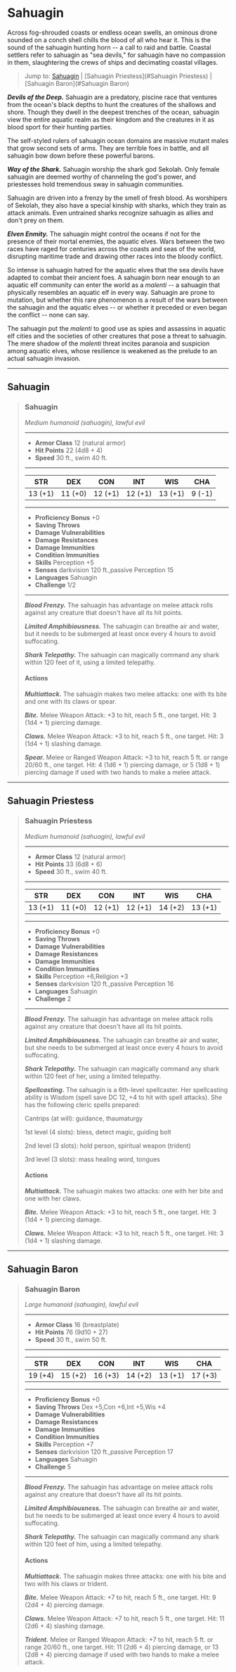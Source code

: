 # Sahuagin
Across fog-shrouded coasts or endless ocean swells, an ominous drone sounded on a conch shell chills the blood of all who hear it. This is the sound of the sahuagin hunting horn -- a call to raid and battle. Coastal settlers refer to sahuagin as "sea devils," for sahuagin have no compassion in them, slaughtering the crews of ships and decimating coastal villages.

> Jump to: [Sahuagin](#Sahuagin) | [Sahuagin Priestess](#Sahuagin Priestess) | [Sahuagin Baron](#Sahuagin Baron)

***Devils of the Deep.*** Sahuagin are a predatory, piscine race that ventures from the ocean's black depths to hunt the creatures of the shallows and shore. Though they dwell in the deepest trenches of the ocean, sahuagin view the entire aquatic realm as their kingdom and the creatures in it as blood sport for their hunting parties.

The self-styled rulers of sahuagin ocean domains are massive mutant males that grow second sets of arms. They are terrible foes in battle, and all sahuagin bow down before these powerful barons.

***Way of the Shark.*** Sahuagin worship the shark god Sekolah. Only female sahuagin are deemed worthy of channeling the god's power, and priestesses hold tremendous sway in sahuagin communities.

Sahuagin are driven into a frenzy by the smell of fresh blood. As worshipers of Sekolah, they also have a special kinship with sharks, which they train as attack animals. Even untrained sharks recognize sahuagin as allies and don't prey on them.

***Elven Enmity.*** The sahuagin might control the oceans if not for the presence of their mortal enemies, the aquatic elves. Wars between the two races have raged for centuries across the coasts and seas of the world, disrupting maritime trade and drawing other races into the bloody conflict.

So intense is sahuagin hatred for the aquatic elves that the sea devils have adapted to combat their ancient foes. A sahuagin born near enough to an aquatic elf community can enter the world as a *malenti* -- a sahuagin that physically resembles an aquatic elf in every way. Sahuagin are prone to mutation, but whether this rare phenomenon is a result of the wars between the sahuagin and the aquatic elves -- or whether it preceded or even began the conflict -- none can say.

The sahuagin put the *malenti* to good use as spies and assassins in aquatic elf cities and the societies of other creatures that pose a threat to sahuagin. The mere shadow of the *malenti* threat incites paranoia and suspicion among aquatic elves, whose resilience is weakened as the prelude to an actual sahuagin invasion.

---

## Sahuagin

>### Sahuagin
>*Medium humanoid (sahuagin), lawful evil*
>___
>- **Armor Class** 12 (natural armor)
>- **Hit Points** 22 (4d8 + 4)
>- **Speed** 30 ft., swim 40 ft.
>___
>|**STR**|**DEX**|**CON**|**INT**|**WIS**|**CHA**|
>|:---:|:---:|:---:|:---:|:---:|:---:|
>|13 (+1)|11 (+0)|12 (+1)|12 (+1)|13 (+1)|9 (-1)|
>
>___
>- **Proficiency Bonus** +0
>- **Saving Throws** 
>- **Damage Vulnerabilities** 
>- **Damage Resistances** 
>- **Damage Immunities** 
>- **Condition Immunities** 
>- **Skills** Perception +5
>- **Senses** darkvision 120 ft.,passive Perception 15
>- **Languages** Sahuagin
>- **Challenge** 1/2
>___
>***Blood Frenzy.*** The sahuagin has advantage on melee attack rolls against any creature that doesn't have all its hit points.
>
>***Limited Amphibiousness.*** The sahuagin can breathe air and water, but it needs to be submerged at least once every 4 hours to avoid suffocating.
>
>***Shark Telepathy.*** The sahuagin can magically command any shark within 120 feet of it, using a limited telepathy.
>
>#### Actions
>***Multiattack.*** The sahuagin makes two melee attacks: one with its bite and one with its claws or spear.
>
>***Bite.*** Melee Weapon Attack: +3 to hit, reach 5 ft., one target. Hit: 3 (1d4 + 1) piercing damage.
>
>***Claws.*** Melee Weapon Attack: +3 to hit, reach 5 ft., one target. Hit: 3 (1d4 + 1) slashing damage.
>
>***Spear.*** Melee or Ranged Weapon Attack: +3 to hit, reach 5 ft. or range 20/60 ft., one target. Hit: 4 (1d6 + 1) piercing damage, or 5 (1d8 + 1) piercing damage if used with two hands to make a melee attack.
>

---

## Sahuagin Priestess

>### Sahuagin Priestess
>*Medium humanoid (sahuagin), lawful evil*
>___
>- **Armor Class** 12 (natural armor)
>- **Hit Points** 33 (6d8 + 6)
>- **Speed** 30 ft., swim 40 ft.
>___
>|**STR**|**DEX**|**CON**|**INT**|**WIS**|**CHA**|
>|:---:|:---:|:---:|:---:|:---:|:---:|
>|13 (+1)|11 (+0)|12 (+1)|12 (+1)|14 (+2)|13 (+1)|
>
>___
>- **Proficiency Bonus** +0
>- **Saving Throws** 
>- **Damage Vulnerabilities** 
>- **Damage Resistances** 
>- **Damage Immunities** 
>- **Condition Immunities** 
>- **Skills** Perception +6,Religion +3
>- **Senses** darkvision 120 ft.,passive Perception 16
>- **Languages** Sahuagin
>- **Challenge** 2
>___
>***Blood Frenzy.*** The sahuagin has advantage on melee attack rolls against any creature that doesn't have all its hit points.
>
>***Limited Amphibiousness.*** The sahuagin can breathe air and water, but she needs to be submerged at least once every 4 hours to avoid suffocating.
>
>***Shark Telepathy.*** The sahuagin can magically command any shark within 120 feet of her, using a limited telepathy.
>
>***Spellcasting.*** The sahuagin is a 6th-level spellcaster. Her spellcasting ability is Wisdom (spell save DC 12, +4 to hit with spell attacks). She has the following cleric spells prepared:
>
>Cantrips (at will): guidance, thaumaturgy
>
>1st level (4 slots): bless, detect magic, guiding bolt
>
>2nd level (3 slots): hold person, spiritual weapon (trident)
>
>3rd level (3 slots): mass healing word, tongues
>
>#### Actions
>***Multiattack.*** The sahuagin makes two attacks: one with her bite and one with her claws.
>
>***Bite.*** Melee Weapon Attack: +3 to hit, reach 5 ft., one target. Hit: 3 (1d4 + 1) piercing damage.
>
>***Claws.*** Melee Weapon Attack: +3 to hit, reach 5 ft., one target. Hit: 3 (1d4 + 1) slashing damage.
>

---

## Sahuagin Baron

>### Sahuagin Baron
>*Large humanoid (sahuagin), lawful evil*
>___
>- **Armor Class** 16 (breastplate)
>- **Hit Points** 76 (9d10 + 27)
>- **Speed** 30 ft., swim 50 ft.
>___
>|**STR**|**DEX**|**CON**|**INT**|**WIS**|**CHA**|
>|:---:|:---:|:---:|:---:|:---:|:---:|
>|19 (+4)|15 (+2)|16 (+3)|14 (+2)|13 (+1)|17 (+3)|
>
>___
>- **Proficiency Bonus** +0
>- **Saving Throws** Dex +5,Con +6,Int +5,Wis +4
>- **Damage Vulnerabilities** 
>- **Damage Resistances** 
>- **Damage Immunities** 
>- **Condition Immunities** 
>- **Skills** Perception +7
>- **Senses** darkvision 120 ft.,passive Perception 17
>- **Languages** Sahuagin
>- **Challenge** 5
>___
>***Blood Frenzy.*** The sahuagin has advantage on melee attack rolls against any creature that doesn't have all its hit points.
>
>***Limited Amphibiousness.*** The sahuagin can breathe air and water, but he needs to be submerged at least once every 4 hours to avoid suffocating.
>
>***Shark Telepathy.*** The sahuagin can magically command any shark within 120 feet of him, using a limited telepathy.
>
>#### Actions
>***Multiattack.*** The sahuagin makes three attacks: one with his bite and two with his claws or trident.
>
>***Bite.*** Melee Weapon Attack: +7 to hit, reach 5 ft., one target. Hit: 9 (2d4 + 4) piercing damage.
>
>***Claws.*** Melee Weapon Attack: +7 to hit, reach 5 ft., one target. Hit: 11 (2d6 + 4) slashing damage.
>
>***Trident.*** Melee or Ranged Weapon Attack: +7 to hit, reach 5 ft. or range 20/60 ft., one target. Hit: 11 (2d6 + 4) piercing damage, or 13 (2d8 + 4) piercing damage if used with two hands to make a melee attack.
>

